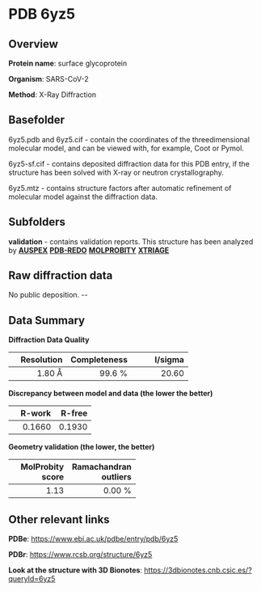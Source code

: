 # PDB 6yz5

## Overview

**Protein name**: surface glycoprotein

**Organism**: SARS-CoV-2

**Method**: X-Ray Diffraction

## Basefolder

6yz5.pdb and 6yz5.cif - contain the coordinates of the threedimensional molecular model, and can be viewed with, for example, Coot or Pymol.

6yz5-sf.cif - contains deposited diffraction data for this PDB entry, if the structure has been solved with X-ray or neutron crystallography.

6yz5.mtz - contains structure factors after automatic refinement of molecular model against the diffraction data.

## Subfolders





**validation** - contains validation reports. This structure has been analyzed by [**AUSPEX**](https://github.com/thorn-lab/coronavirus_structural_task_force/tree/master/pdb/surface_glycoprotein/SARS-CoV-2/6yz5/validation/auspex) [**PDB-REDO**](https://github.com/thorn-lab/coronavirus_structural_task_force/tree/master/pdb/surface_glycoprotein/SARS-CoV-2/6yz5/validation/pdb-redo) [**MOLPROBITY**](https://github.com/thorn-lab/coronavirus_structural_task_force/tree/master/pdb/surface_glycoprotein/SARS-CoV-2/6yz5/validation/molprobity) [**XTRIAGE**](https://github.com/thorn-lab/coronavirus_structural_task_force/blob/master/pdb/surface_glycoprotein/SARS-CoV-2/6yz5/validation/Xtriage_output.log) 

## Raw diffraction data

No public deposition. --<br> 

## Data Summary
**Diffraction Data Quality**

|   | Resolution | Completeness| I/sigma |
|---|-------------:|----------------:|--------------:|
|   |1.80 Å|99.6  %|<img width=50/>20.60|

**Discrepancy between model and data (the lower the better)**

|   | **R-work**| **R-free**   
|---|-------------:|----------------:|           
||  0.1660|  0.1930|

**Geometry validation (the lower, the better)**

|   |**MolProbity<br>score**| **Ramachandran<br>outliers** 
|---|-------------:|----------------:|
||  1.13|  0.00 %|

 

 



## Other relevant links 
**PDBe**:  https://www.ebi.ac.uk/pdbe/entry/pdb/6yz5
 
**PDBr**: https://www.rcsb.org/structure/6yz5 

**Look at the structure with 3D Bionotes**: https://3dbionotes.cnb.csic.es/?queryId=6yz5

